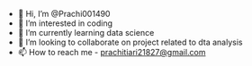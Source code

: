 - 👋 Hi, I’m @Prachi001490
- 👀 I’m interested in coding 
- 🌱 I’m currently learning data science
- 💞️ I’m looking to collaborate on project related to dta analysis
- 📫 How to reach me - prachitiari21827@gmail.com

<!---
Prachi001490/Prachi001490 is a ✨ special ✨ repository because its `README.md` (this file) appears on your GitHub profile.
You can click the Preview link to take a look at your changes.
--->
